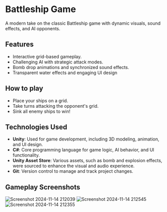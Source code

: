 # Battleship Game
A modern take on the classic Battleship game with dynamic visuals, sound effects, and AI opponents.

## Features
- Interactive grid-based gameplay.
- Challenging AI with strategic attack modes.
- Bomb drop animations and synchronized sound effects.
- Transparent water effects and engaging UI design
## How to play
- Place your ships on a grid.
- Take turns attacking the opponent's grid.
- Sink all enemy ships to win!
## Technologies Used

- **Unity**: Used for game development, including 3D modeling, animation, and UI design.
- **C#**: Core programming language for game logic, AI behavior, and UI functionality.
- **Unity Asset Store**: Various assets, such as bomb and explosion effects, were sourced to enhance the visual and audio experience.
- **Git**: Version control to manage and track project changes.
## Gameplay Screenshots

![Screenshot 2024-11-14 212039](https://github.com/user-attachments/assets/0677b2cb-c549-4470-8fcd-59397cb0e244)
![Screenshot 2024-11-14 212545](https://github.com/user-attachments/assets/ff6f45f4-9f74-4055-8f34-5ac0ea990b78)
![Screenshot 2024-11-14 212355](https://github.com/user-attachments/assets/d37d3df7-bc39-496e-8f37-4398dcae85b8)

